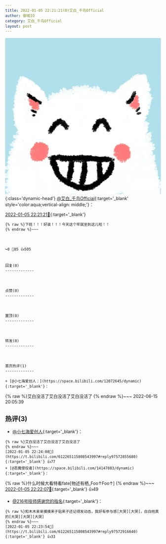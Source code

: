 ```yaml
---
title: 2022-01-05 22:21:21(0)艾白_千鸟Official
author: 御坂IO
category: 艾白_千鸟Official
layout: post
---
```


![img](/images/9ae8b9445fd0665cc014d9080156a45271be73c6.jpg){:class='dynamic-head'}
[@艾白_千鸟Official](https://space.bilibili.com/334537711/dynamic){:target='_blank' style='color:aqua;vertical-align: middle;'}：

[2022-01-05 22:21:21🔗](https://t.bilibili.com/612265115808543997){:target='_blank'}

~~~
{% raw %}下班！！！好诶！！！今天这个牢就坐到这儿啦！！
{% endraw %}~~~



↪️0 💬85 👍505


回复(0)
-------------



点赞(0)
-------------



置顶(0)
-------------



转发(0)
-------------



首页热评(1)
-------------

+ [@小七海爱创人：](https://space.bilibili.com/12072645/dynamic){:target='_blank'}：
~~~
{% raw %}艾白没活了艾白没活了艾白没活了
{% endraw %}~~~
2022-06-15 20:05:39


热评(3)
-------------

+ [@小七海爱创人](https://space.bilibili.com/12072645/dynamic){:target='_blank'}：
~~~
{% raw %}艾白没活了艾白没活了艾白没活了
{% endraw %}~~~
[2022-01-05 22:24:08🔗](https://t.bilibili.com/612265115808543997#reply97572855680){:target='_blank'} 👍77
+ [@恶魔使役者](https://space.bilibili.com/14147883/dynamic){:target='_blank'}：
~~~
{% raw %}什么时候大看特看fate[物述有栖_Foo↑Foo↑]
{% endraw %}~~~
[2022-01-05 22:22:07🔗](https://t.bilibili.com/612265115808543997#reply97572681728){:target='_blank'} 👍49
+ [@216号技师感谢您的指名](https://space.bilibili.com/31484129/dynamic){:target='_blank'}：
~~~
{% raw %}和木木亲亲摸摸来子贴来子还记得发动态，我好有参与感[大哭][大哭]，白白他真的[大哭][大哭][大哭]
{% endraw %}~~~
[2022-01-05 22:23:54🔗](https://t.bilibili.com/612265115808543997#reply97572916640){:target='_blank'} 👍33


